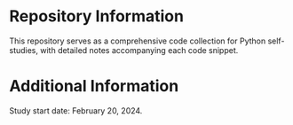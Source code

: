 # Repository Information
This repository serves as a comprehensive code collection for Python self-studies, with detailed notes accompanying each code snippet.
# Additional Information
Study start date: February 20, 2024.
